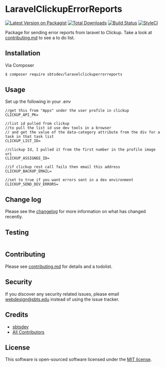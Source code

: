 # LaravelClickupErrorReports

[![Latest Version on Packagist][ico-version]][link-packagist]
[![Total Downloads][ico-downloads]][link-downloads]
[![Build Status][ico-travis]][link-travis]
[![StyleCI][ico-styleci]][link-styleci]

Package for sending error reports from laravel to Clickup. Take a look at [contributing.md](contributing.md) to see a to do list.

## Installation

Via Composer

``` bash
$ composer require sbtsdev/laravelclickuperrorreports
```

## Usage

Set up the following in your .env
```
//get this from "Apps" under the user profile in clickup
CLICKUP_API_PK=

//list id pulled from clickup
//to pull the list id use dev tools in a browser
// and get the value of the data-category attribute from the div for a task in that task list
CLICKUP_LIST_ID=

//clickup Id, I pulled it from the first number in the profile image uri
CLICKUP_ASSIGNEE_ID=

//if clickup rest call fails then email this address
CLICKUP_BACKUP_EMAIL=

//set to true if you want errors sent in a dev environment
CLICKUP_SEND_DEV_ERRORS=
```

## Change log

Please see the [changelog](changelog.md) for more information on what has changed recently.

## Testing

``` bash

```

## Contributing

Please see [contributing.md](contributing.md) for details and a todolist.

## Security

If you discover any security related issues, please email webdesign@sbts.edu instead of using the issue tracker.

## Credits

- [sbtsdev][link-author]
- [All Contributors][link-contributors]

## License

This software is open-sourced software licensed under the [MIT license](https://opensource.org/licenses/MIT).

[ico-version]: https://img.shields.io/packagist/v/sbtsdev/laravelclickuperrorreports.svg?style=flat-square
[ico-downloads]: https://img.shields.io/packagist/dt/sbtsdev/laravelclickuperrorreports.svg?style=flat-square
[ico-travis]: https://img.shields.io/travis/sbtsdev/laravelclickuperrorreports/master.svg?style=flat-square
[ico-styleci]: https://styleci.io/repos/12345678/shield

[link-packagist]: https://packagist.org/packages/sbtsdev/laravelclickuperrorreports
[link-downloads]: https://packagist.org/packages/sbtsdev/laravelclickuperrorreports
[link-travis]: https://travis-ci.org/sbtsdev/laravelclickuperrorreports
[link-styleci]: https://styleci.io/repos/12345678
[link-author]: https://github.com/sbtsdev
[link-contributors]: ../../contributors]
